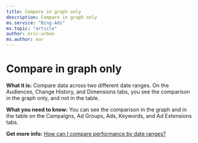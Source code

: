 ```yaml
---
title: Compare in graph only
description: Compare in graph only
ms.service: "Bing-Ads"
ms.topic: "article"
author: eric-urban
ms.author: eur
---
```


# Compare in graph only

**What it is:**     Compare data across two different date ranges. On the Audiences, Change History, and Dimensions tabs, you see the comparison in the graph only, and not in the table.

**What you need to know:**     You can see the comparison in the graph and in the table on the Campaigns, Ad Groups, Ads, Keywords, and Ad Extensions tabs.

**Get more info:**     [How can I compare performance by date ranges?](../hlp_BA_CONC_POP.md)


